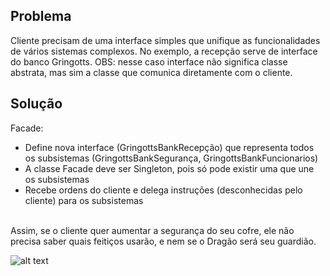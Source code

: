 ## Problema

Cliente precisam de uma interface simples que unifique as funcionalidades de vários sistemas complexos. No exemplo, a recepção serve de interface do banco Gringotts. OBS: nesse caso interface não significa classe abstrata, mas sim a classe que comunica diretamente com o cliente.

## Solução

Facade:
* Define nova interface (GringottsBankRecepção) que representa todos os subsistemas (GringottsBankSegurança, GringottsBankFuncionarios)
* A classe Facade deve ser Singleton, pois só pode existir uma que une os subsistemas
* Recebe ordens do cliente e delega instruções (desconhecidas pelo cliente) para os subsistemas
<br />
Assim, se o cliente quer aumentar a segurança do seu cofre, ele não precisa saber quais feitiços usarão, e nem se o Dragão será seu guardião.

![alt text](https://github.com/Vinicoreia/designPatterns/blob/master/etc/Facade_example.png "Facade")
